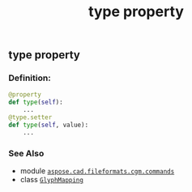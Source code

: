 ﻿---
title: type property
second_title: Aspose.CAD for Python via .NET API References
description: 
type: docs
weight: 130
url: /python-net/aspose.cad.fileformats.cgm.commands/glyphmapping/type/
is_root: false
---

## type property

### Definition:
```python
@property
def type(self):
    ...
@type.setter
def type(self, value):
    ...
```

### See Also
* module [`aspose.cad.fileformats.cgm.commands`](../../)
* class [`GlyphMapping`](/cad/python-net/aspose.cad.fileformats.cgm.commands/glyphmapping)
